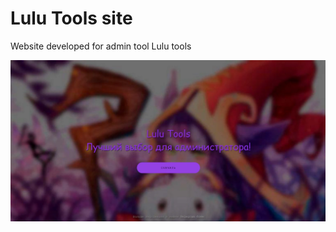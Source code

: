 # Lulu Tools site
 Website developed for admin tool Lulu tools
 
![Lulu Tools site Splash Image](./preview.jpg)
